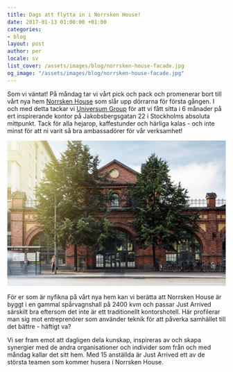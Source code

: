 ```yaml
---
title: Dags att flytta in i Norrsken House!
date: 2017-01-13 01:00:00 +01:00
categories:
- blog
layout: post
author: per
locale: sv
list_cover: /assets/images/blog/norrsken-house-facade.jpg
og_image: "/assets/images/blog/norrsken-house-facade.jpg"
---
```


Som vi väntat! På måndag tar vi vårt pick och pack och promenerar bort till vårt nya hem [Norrsken House](https://www.norrskenfoundation.org/#norrskenhouse) som slår upp dörrarna för första gången. I och med detta tackar vi [Universum Group](http://universumglobal.com) för att vi fått sitta i 6 månader på ert inspirerande kontor på Jakobsbergsgatan 22 i Stockholms absoluta mittpunkt. Tack för alla hejarop, kaffestunder och härliga kalas - och inte minst för att ni varit så bra ambassadörer för vår verksamhet!


![Norrsken House](/assets/images/blog/norrsken-house-facade.jpg)

För er som är nyfikna på vårt nya hem kan vi berätta att Norrsken House är byggt i en gammal spårvagnshall på 2400 kvm och passar Just Arrived särskilt bra eftersom det inte är ett traditionellt kontorshotell. Här profilerar man sig mot entreprenörer som använder teknik för att påverka samhället till det bättre - häftigt va?

Vi ser fram emot att dagligen dela kunskap, inspireras av och skapa synergier med de andra organisationer och individer som från och med måndag kallar det sitt hem. Med 15 anställda är Just Arrived ett av de största teamen som kommer husera i Norrsken House.


